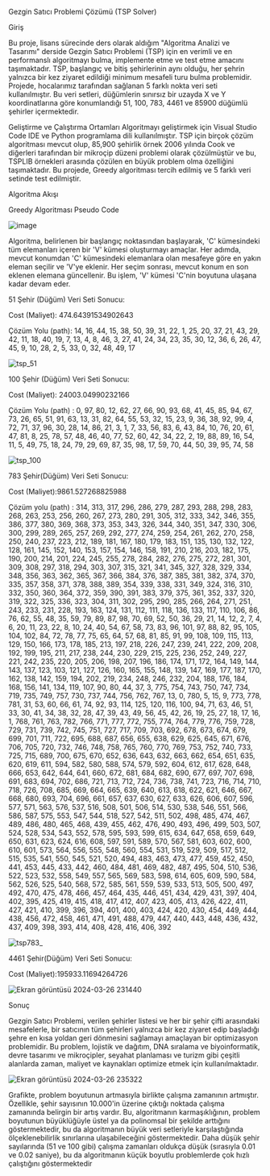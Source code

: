 Gezgin Satıcı Problemi Çözümü (TSP Solver)

Giriş

Bu proje, lisans sürecinde ders olarak aldığım  "Algoritma Analizi ve Tasarımı" derside Gezgin Satıcı Problemi (TSP) için en verimli ve en performanslı algoritmayı bulma, implemente etme ve test etme amacını taşımaktadır. TSP, başlangıç ve bitiş şehirlerinin aynı olduğu, her şehrin yalnızca bir kez ziyaret edildiği minimum mesafeli turu bulma problemidir. Projede, hocalarımız tarafından sağlanan 5 farklı nokta veri seti kullanılmıştır. Bu veri setleri, düğümlerin sınırsız bir uzayda X ve Y koordinatlarına göre konumlandığı 51, 100, 783, 4461 ve 85900 düğümlü şehirler içermektedir.

Geliştirme ve Çalıştırma Ortamları
Algoritmayı geliştirmek için Visual Studio Code IDE ve Python programlama dili kullanılmıştır. TSP için birçok çözüm algoritması mevcut olup, 85,900 şehirlik örnek 2006 yılında Cook ve diğerleri tarafından bir mikroçip düzeni problemi olarak çözülmüştür ve bu, TSPLIB örnekleri arasında çözülen en büyük problem olma özelliğini taşımaktadır. Bu projede, Greedy algoritması tercih edilmiş ve  5 farklı veri setinde test edilmiştir.

Algoritma Akışı

Greedy Algoritması Pseudo Code

![image](https://github.com/SametKaanKskn/Travelling-salesman-problem-Greedy-Algorithm/assets/111184050/73275700-2fe0-4781-a0c4-27d0083706bb)

Algoritma, belirlenen bir başlangıç noktasından başlayarak, 'C' kümesindeki tüm elemanları içeren bir 'V' kümesi oluşturmayı amaçlar. Her adımda, mevcut konumdan 'C' kümesindeki elemanlara olan mesafeye göre en yakın eleman seçilir ve 'V'ye eklenir. Her seçim sonrası, mevcut konum en son eklenen elemana güncellenir. Bu işlem, 'V' kümesi 'C'nin boyutuna ulaşana kadar devam eder.

51 Şehir (Düğüm) Veri Seti Sonucu:

Cost (Maliyet): 474.64391534902643

Çözüm Yolu (path): 14, 16, 44, 15, 38, 50, 39, 31, 22, 1, 25, 20, 37, 21, 43, 29, 42, 11, 18, 40, 19, 7, 13, 4, 8, 46, 3, 27, 41, 24, 34, 23, 35, 30, 12, 36, 6, 26, 47, 45, 9, 10, 28, 2, 5, 33, 0, 32, 48, 49, 17

![tsp_51](https://github.com/SametKaanKskn/Travelling-salesman-problem-Greedy-Algorithm/assets/111184050/7acb607f-6f6b-40c5-aca5-8be1fa8b42fe)


100 Şehir (Düğüm) Veri Seti Sonucu:

Cost (Maliyet): 24003.04990232166

Çözüm Yolu (path) : 0, 97, 80, 12, 62, 27, 66, 90, 93, 68, 41, 45, 85, 94, 67, 73, 26, 65, 51, 91, 63, 13, 31, 82, 64, 55, 53, 32, 15, 23, 9, 36, 38, 92, 99, 4, 72, 71, 37, 96, 30, 28, 14, 86, 21, 3, 1, 7, 33, 56, 83, 6, 43, 84, 10, 76, 20, 61, 47, 81, 8, 25, 78, 57, 48, 46, 40, 77, 52, 60, 42, 34, 22, 2, 19, 88, 89, 16, 54, 11, 5, 49, 75, 18, 24, 79, 29, 69, 87, 35, 98, 17, 59, 70, 44, 50, 39, 95, 74, 58


![tsp_100](https://github.com/SametKaanKskn/Travelling-salesman-problem-Greedy-Algorithm/assets/111184050/2ab80b44-7aef-492e-be07-b848723c3176)

783 Şehir(Düğüm) Veri Seti Sonucu:

Cost (Maliyet):9861.527268825988

Çözüm yolu (path) : 314, 313, 317, 296, 286, 279, 287, 293, 288, 298, 283, 268, 263, 253, 256, 260, 267, 273, 280, 291, 305, 312, 333, 342, 346, 355, 386, 377, 380, 369, 368, 373, 353, 343, 326, 344, 340, 351, 347, 330, 306, 300, 299, 289, 265, 257, 269, 292, 277, 274, 259, 254, 261, 262, 270, 258, 250, 240, 237, 223, 212, 189, 181, 167, 180, 179, 183, 151, 135, 130, 132, 122, 128, 161, 145, 152, 140, 153, 157, 154, 146, 158, 191, 210, 216, 203, 182, 175, 190, 200, 214, 201, 224, 245, 255, 278, 284, 282, 276, 275, 272, 281, 301, 309, 308, 297, 318, 294, 303, 307, 315, 321, 341, 345, 327, 328, 329, 334, 348, 356, 363, 362, 365, 367, 366, 384, 376, 387, 385, 381, 382, 374, 370, 335, 357, 358, 371, 378, 388, 389, 354, 339, 338, 331, 349, 324, 316, 310, 332, 350, 360, 364, 372, 359, 390, 391, 383, 379, 375, 361, 352, 337, 320, 319, 322, 325, 336, 323, 304, 311, 302, 295, 290, 285, 266, 264, 271, 251, 243, 233, 231, 228, 193, 163, 124, 131, 112, 111, 118, 136, 133, 117, 110, 106, 86, 76, 62, 55, 48, 35, 59, 79, 89, 87, 98, 70, 69, 52, 50, 36, 29, 21, 14, 12, 2, 7, 4, 6, 20, 11, 23, 22, 8, 10, 24, 40, 54, 67, 58, 73, 83, 96, 101, 97, 88, 82, 95, 105, 104, 102, 84, 72, 78, 77, 75, 65, 64, 57, 68, 81, 85, 91, 99, 108, 109, 115, 113, 129, 150, 166, 173, 178, 185, 213, 197, 218, 226, 247, 239, 241, 222, 209, 208, 192, 199, 195, 211, 217, 238, 244, 230, 229, 215, 225, 236, 252, 249, 227, 221, 242, 235, 220, 205, 206, 198, 207, 196, 186, 174, 171, 172, 164, 149, 144, 143, 137, 123, 103, 121, 127, 126, 160, 165, 155, 148, 139, 147, 169, 177, 187, 170, 162, 138, 142, 159, 194, 202, 219, 234, 248, 246, 232, 204, 188, 176, 184, 168, 156, 141, 134, 119, 107, 90, 80, 44, 37, 3, 775, 754, 743, 750, 747, 734, 719, 735, 749, 757, 730, 737, 744, 756, 762, 767, 13, 0, 780, 5, 15, 9, 773, 778, 781, 31, 53, 60, 66, 61, 74, 92, 93, 114, 125, 120, 116, 100, 94, 71, 63, 46, 51, 33, 30, 41, 34, 38, 32, 28, 47, 39, 43, 49, 56, 45, 42, 26, 19, 25, 27, 18, 17, 16, 1, 768, 761, 763, 782, 766, 771, 777, 772, 755, 774, 764, 779, 776, 759, 728, 729, 731, 739, 742, 745, 751, 727, 717, 709, 703, 692, 678, 673, 674, 679, 699, 701, 711, 722, 695, 688, 687, 656, 655, 638, 629, 625, 645, 671, 676, 706, 705, 720, 732, 746, 748, 758, 765, 760, 770, 769, 753, 752, 740, 733, 725, 715, 689, 700, 675, 670, 652, 636, 643, 632, 663, 662, 654, 651, 635, 620, 619, 611, 594, 582, 580, 588, 574, 579, 592, 604, 612, 617, 628, 648, 666, 653, 642, 644, 641, 660, 672, 681, 684, 682, 690, 677, 697, 707, 698, 691, 683, 694, 702, 686, 721, 713, 712, 724, 736, 738, 741, 723, 716, 714, 710, 718, 726, 708, 685, 669, 664, 665, 639, 640, 613, 618, 622, 621, 646, 667, 668, 680, 693, 704, 696, 661, 657, 637, 630, 627, 633, 626, 606, 607, 596, 577, 571, 563, 576, 537, 516, 508, 501, 506, 514, 530, 538, 546, 551, 566, 586, 587, 575, 553, 547, 544, 518, 527, 542, 511, 502, 498, 485, 474, 467, 489, 486, 480, 465, 468, 439, 455, 462, 476, 490, 493, 496, 499, 503, 507, 524, 528, 534, 543, 552, 578, 595, 593, 599, 615, 634, 647, 658, 659, 649, 650, 631, 623, 624, 616, 608, 597, 591, 589, 570, 567, 581, 603, 602, 600, 610, 601, 573, 564, 556, 555, 548, 560, 554, 531, 519, 529, 509, 517, 512, 515, 535, 541, 550, 545, 521, 520, 494, 483, 463, 473, 477, 459, 452, 450, 441, 453, 445, 433, 442, 460, 484, 481, 469, 482, 487, 495, 504, 510, 536, 522, 523, 532, 558, 549, 557, 565, 569, 583, 598, 614, 605, 609, 590, 584, 562, 526, 525, 540, 568, 572, 585, 561, 559, 539, 533, 513, 505, 500, 497, 492, 470, 475, 478, 466, 457, 464, 435, 446, 451, 434, 429, 431, 397, 404, 402, 395, 425, 419, 415, 418, 417, 412, 407, 423, 405, 413, 426, 422, 411, 427, 421, 410, 399, 396, 394, 401, 400, 403, 424, 420, 430, 454, 449, 444, 438, 456, 472, 458, 461, 471, 491, 488, 479, 447, 440, 443, 448, 436, 432, 437, 409, 398, 393, 414, 408, 428, 416, 406, 392


![tsp783_](https://github.com/SametKaanKskn/Travelling-salesman-problem-Greedy-Algorithm/assets/111184050/5e957616-7fca-4735-82d9-31d0d13a17a9)



4461 Şehir(Düğüm) Veri Seti Sonucu:

Cost (Maliyet):195933.11694264726


![Ekran görüntüsü 2024-03-26 231440](https://github.com/SametKaanKskn/Travelling-salesman-problem-Greedy-Algorithm/assets/111184050/92cf426a-1d4b-4ac4-ae73-bf764c0e4145)



Sonuç

Gezgin Satıcı Problemi, verilen şehirler listesi ve her bir şehir çifti arasındaki mesafelerle, bir satıcının tüm şehirleri yalnızca bir kez ziyaret edip başladığı şehre en kısa yoldan geri dönmesini sağlamayı amaçlayan bir optimizasyon problemidir. Bu problem, lojistik ve dağıtım, DNA sıralama ve biyoinformatik, devre tasarımı ve mikroçipler, seyahat planlaması ve turizm gibi çeşitli alanlarda zaman, maliyet ve kaynakları optimize etmek için kullanılmaktadır.


![Ekran görüntüsü 2024-03-26 235322](https://github.com/SametKaanKskn/Travelling-salesman-problem-Greedy-Algorithm/assets/111184050/54d4204a-e0f9-458b-9043-37cbff925364)


Grafikte, problem boyutunun artmasıyla birlikte çalışma zamanının artmıştır. Özellikle, şehir sayısının 10.000'in üzerine çıktığı noktada çalışma zamanında belirgin bir artış vardır. Bu, algoritmanın karmaşıklığının, problem boyutunun büyüklüğüyle üstel ya da polinomsal bir şekilde arttığını göstermektedir, bu da algoritmanın büyük veri setleriyle karşılaştığında ölçeklenebilirlik sınırlarına ulaşabileceğini göstermektedir.
Daha düşük şehir sayılarında (51 ve 100 gibi) çalışma zamanları oldukça düşük (sırasıyla 0.01 ve 0.02 saniye), bu da algoritmanın küçük boyutlu problemlerde çok hızlı çalıştığını göstermektedir




